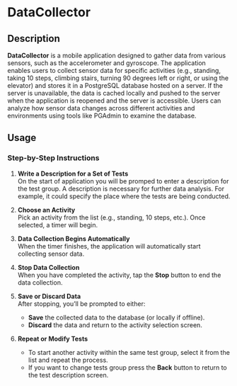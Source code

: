 # DataCollector

## Description
**DataCollector** is a mobile application designed to gather data from various sensors, such as the accelerometer and gyroscope. The application enables users to collect sensor data for specific activities (e.g., standing, taking 10 steps, climbing stairs, turning 90 degrees left or right, or using the elevator) and stores it in a PostgreSQL database hosted on a server. If the server is unavailable, the data is cached locally and pushed to the server when the application is reopened and the server is accessible. Users can analyze how sensor data changes across different activities and environments using tools like PGAdmin to examine the database.


## Usage
### Step-by-Step Instructions

1. **Write a Description for a Set of Tests**  
   On the start of application you will be promped to enter a description for the test group. A description is necessary for further data analysis. For example, it could specify the place where the tests are being conducted.
   
3. **Choose an Activity**  
   Pick an activity from the list (e.g., standing, 10 steps, etc.). Once selected, a timer will begin.

4. **Data Collection Begins Automatically**  
   When the timer finishes, the application will automatically start collecting sensor data.

5. **Stop Data Collection**  
   When you have completed the activity, tap the **Stop** button to end the data collection.

6. **Save or Discard Data**  
   After stopping, you’ll be prompted to either:
   - **Save** the collected data to the database (or locally if offline).
   - **Discard** the data and return to the activity selection screen.

7. **Repeat or Modify Tests**  
   - To start another activity within the same test group, select it from the list and repeat the process.
   - If you want to change tests group press the **Back** button to return to the test description screen.
